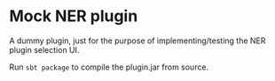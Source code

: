 # Mock NER plugin

A dummy plugin, just for the purpose of implementing/testing the 
NER plugin selection UI.

Run `sbt package` to compile the plugin.jar from source.